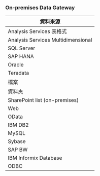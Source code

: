 ### On-premises Data Gateway

|**資料來源**|
|---|
|Analysis Services 表格式|
|Analysis Services Multidimensional|
|SQL Server|
|SAP HANA|
|Oracle|
|Teradata|
|檔案|
|資料夾|
|SharePoint list (on-premises)|
|Web|
|OData|
|IBM DB2|
|MySQL|
|Sybase|
|SAP BW|
|IBM Informix Database|
|ODBC|